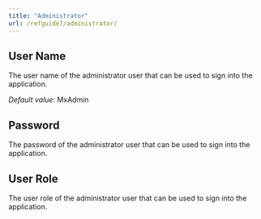 ```yaml
---
title: "Administrator"
url: /refguide7/administrator/
---
```


## User Name

The user name of the administrator user that can be used to sign into the application.

*Default value*: MxAdmin

## Password

The password of the administrator user that can be used to sign into the application.

## User Role

The user role of the administrator user that can be used to sign into the application.
